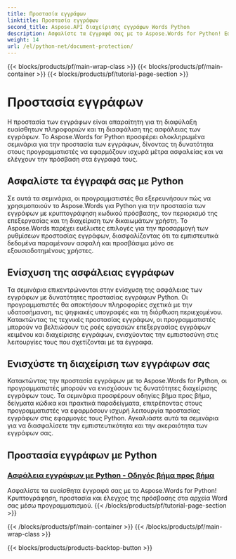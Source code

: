 ```yaml
---
title: Προστασία εγγράφων
linktitle: Προστασία εγγράφων
second_title: Aspose.API διαχείρισης εγγράφων Words Python
description: Ασφαλίστε τα έγγραφά σας με το Aspose.Words for Python! Εφαρμόστε κρυπτογράφηση κωδικού πρόσβασης, δικαιώματα χρήστη και ψηφιακές υπογραφές για ισχυρή προστασία εγγράφων.
weight: 14
url: /el/python-net/document-protection/
---
```


{{< blocks/products/pf/main-wrap-class >}}
{{< blocks/products/pf/main-container >}}
{{< blocks/products/pf/tutorial-page-section >}}

# Προστασία εγγράφων

Η προστασία των εγγράφων είναι απαραίτητη για τη διαφύλαξη ευαίσθητων πληροφοριών και τη διασφάλιση της ασφάλειας των εγγράφων. Το Aspose.Words for Python προσφέρει ολοκληρωμένα σεμινάρια για την προστασία των εγγράφων, δίνοντας τη δυνατότητα στους προγραμματιστές να εφαρμόζουν ισχυρά μέτρα ασφαλείας και να ελέγχουν την πρόσβαση στα έγγραφά τους.

## Ασφαλίστε τα έγγραφά σας με Python

Σε αυτά τα σεμινάρια, οι προγραμματιστές θα εξερευνήσουν πώς να χρησιμοποιούν το Aspose.Words για Python για την προστασία των εγγράφων με κρυπτογράφηση κωδικού πρόσβασης, τον περιορισμό της επεξεργασίας και τη διαχείριση των δικαιωμάτων χρήστη. Το Aspose.Words παρέχει ευέλικτες επιλογές για την προσαρμογή των ρυθμίσεων προστασίας εγγράφων, διασφαλίζοντας ότι τα εμπιστευτικά δεδομένα παραμένουν ασφαλή και προσβάσιμα μόνο σε εξουσιοδοτημένους χρήστες.

## Ενίσχυση της ασφάλειας εγγράφων

Τα σεμινάρια επικεντρώνονται στην ενίσχυση της ασφάλειας των εγγράφων με δυνατότητες προστασίας εγγράφων Python. Οι προγραμματιστές θα αποκτήσουν πληροφορίες σχετικά με την υδατοσήμανση, τις ψηφιακές υπογραφές και τη διόρθωση περιεχομένου. Κατακτώντας τις τεχνικές προστασίας εγγράφων, οι προγραμματιστές μπορούν να βελτιώσουν τις ροές εργασιών επεξεργασίας εγγράφων κειμένου και διαχείρισης εγγράφων, ενισχύοντας την εμπιστοσύνη στις λειτουργίες τους που σχετίζονται με τα έγγραφα.

## Ενισχύστε τη διαχείριση των εγγράφων σας

Κατακτώντας την προστασία εγγράφων με το Aspose.Words for Python, οι προγραμματιστές μπορούν να ενισχύσουν τις δυνατότητες διαχείρισης εγγράφων τους. Τα σεμινάρια προσφέρουν οδηγίες βήμα προς βήμα, δείγματα κώδικα και πρακτικά παραδείγματα, επιτρέποντας στους προγραμματιστές να εφαρμόσουν ισχυρή λειτουργία προστασίας εγγράφων στις εφαρμογές τους Python. Αγκαλιάστε αυτά τα σεμινάρια για να διασφαλίσετε την εμπιστευτικότητα και την ακεραιότητα των εγγράφων σας.

## Προστασία εγγράφων με Python
### [Ασφάλεια εγγράφων με Python - Οδηγός βήμα προς βήμα](./document-security-python/)
Ασφαλίστε τα ευαίσθητα έγγραφά σας με το Aspose.Words for Python! Κρυπτογράφηση, προστασία και έλεγχος της πρόσβασης στα αρχεία Word σας μέσω προγραμματισμού.
{{< /blocks/products/pf/tutorial-page-section >}}

{{< /blocks/products/pf/main-container >}}
{{< /blocks/products/pf/main-wrap-class >}}

{{< blocks/products/products-backtop-button >}}
